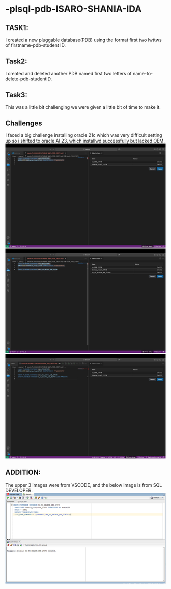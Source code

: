 # -plsql-pdb-ISARO-SHANIA-IDA
## TASK1:
I created a new pluggable database(PDB) using the format first two lwttws of firstname-pdb-student ID.
## Task2:
I created and deleted another PDB named first two letters of name-to-delete-pdb-studentID.
## Task3:
This was a little bit challenging we were given a little bit of time to make it.
## Challenges
I faced a big challenge installing oracle 21c which was very difficult setting up so i shifted to oracle AI 23, which installwd successfully but lacked OEM.
![](https://github.com/SHANIA-K/PLSQL-ORACLE-ISARO-SHANIA-IDA-27970/blob/main/git1.jpg?raw=true)
![](https://github.com/SHANIA-K/PLSQL-ORACLE-ISARO-SHANIA-IDA-27970/blob/main/git2.jpg?raw=true)
![](https://github.com/SHANIA-K/PLSQL-ORACLE-ISARO-SHANIA-IDA-27970/blob/main/git3.jpg?raw=true)

## ADDITION:
The upper 3 images were from VSCODE, and the below image is from SQL DEVELOPER.
![](https://github.com/SHANIA-K/PLSQL-ORACLE-ISARO-SHANIA-IDA-27970/blob/main/shania%20pdb%20delete.png?raw=true)
